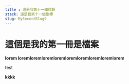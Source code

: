 ```yaml
---
title : 這是我第十一個標題
stack: 這是我第十一個副標
slug: MySecondSlug9
---
```



# 這個是我的第一冊是檔案

**lorem loremloremloremloremloremloremloremloremlorem**

<p>test</p>
<b>kkkk</b>